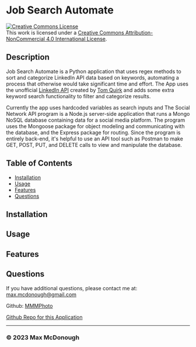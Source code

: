 # Job Search Automate

<a rel="license" href="http://creativecommons.org/licenses/by-nc/4.0/"><img alt="Creative Commons License" style="border-width:0" src="https://i.creativecommons.org/l/by-nc/4.0/88x31.png" /></a><br />This work is licensed under a <a rel="license" href="http://creativecommons.org/licenses/by-nc/4.0/">Creative Commons Attribution-NonCommercial 4.0 International License</a>.

## Description

Job Search Automate is a Python application that uses regex methods to sort and categorize LinkedIn API data based on keywords, automating a process that otherwise would take significant time and effort. The App uses the unofficial [LinkedIn API](https://github.com/tomquirk/linkedin-api) created by [Tom Quirk](https://github.com/tomquirk) and adds some extra keyword search functionality to filter and categorize results.

Currently the app uses hardcoded variables as search inputs and 
The Social Network API program is a Node.js server-side application that runs a Mongo NoSQL database containing data for a social media platform. The program uses the Mongoose package for object modeling and communicating with the database, and the Express package for routing. Since the program is entirely back-end, it's helpful to use an API tool such as Postman to make GET, POST, PUT, and DELETE calls to view and manipulate the database.

## Table of Contents

- [Installation](#installation)
- [Usage](#usage)
- [Features](#features)
- [Questions](#questions)

## Installation

## Usage

## Features

## Questions

If you have additional questions, please contact me at: max.mcdonough@gmail.com

Github: [MMMPhoto](https://github.com/MMMPhoto)
  
[Github Repo for this Application](https://github.com/MMMPhoto/job-search-automate)

--------------------------------------

### &copy; 2023 Max McDonough
